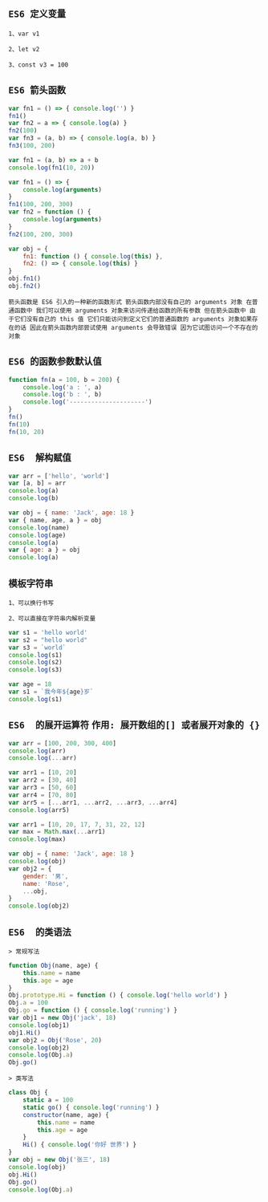 `ES6 定义变量`
--
`1、var v1`

`2、let v2`

`3、const v3 = 100`

`ES6 箭头函数`
--

```js
var fn1 = () => { console.log('') }
fn1()
var fn2 = a => { console.log(a) }
fn2(100)
var fn3 = (a, b) => { console.log(a, b) }
fn3(100, 200)

var fn1 = (a, b) => a + b
console.log(fn1(10, 20))

var fn1 = () => {
    console.log(arguments)
}
fn1(100, 200, 300)
var fn2 = function () {
    console.log(arguments)
}
fn2(100, 200, 300)

var obj = {
    fn1: function () { console.log(this) },
    fn2: () => { console.log(this) }
}
obj.fn1()
obj.fn2()
```

`箭头函数是 ES6 引入的一种新的函数形式 箭头函数内部没有自己的 arguments 对象‌ 在普通函数中 ‌我们可以使用 arguments 对象来访问传递给函数的所有参数 ‌但在箭头函数中 ‌由于它们没有自己的 this 值 ‌它们只能访问到定义它们的普通函数的 arguments 对象‌如果存在的话 ‌‌因此‌在箭头函数内部尝试使用 arguments 会导致错误 因为它试图访问一个不存在的对象`


`ES6 的函数参数默认值`
--

```js
function fn(a = 100, b = 200) {
    console.log('a : ', a)
    console.log('b : ', b)
    console.log('---------------------')
}
fn()
fn(10)
fn(10, 20)
```

`ES6  解构赋值`
--

```js
var arr = ['hello', 'world']
var [a, b] = arr
console.log(a)
console.log(b)

var obj = { name: 'Jack', age: 18 }
var { name, age, a } = obj
console.log(name)
console.log(age)
console.log(a)
var { age: a } = obj
console.log(a)
```

`模板字符串`
--

`1、可以换行书写`

`2、可以直接在字符串内解析变量`

```js
var s1 = 'hello world'
var s2 = "hello world"
var s3 = `world`
console.log(s1)
console.log(s2)
console.log(s3)

var age = 18
var s1 = `我今年${age}岁`
console.log(s1)
```

`ES6  的展开运算符` `作用: 展开数组的[] 或者展开对象的 {}`
--

```js
var arr = [100, 200, 300, 400]
console.log(arr)
console.log(...arr)

var arr1 = [10, 20]
var arr2 = [30, 40]
var arr3 = [50, 60]
var arr4 = [70, 80]
var arr5 = [...arr1, ...arr2, ...arr3, ...arr4]
console.log(arr5)

var arr1 = [10, 20, 17, 7, 31, 22, 12]
var max = Math.max(...arr1)
console.log(max)

var obj = { name: 'Jack', age: 18 }
console.log(obj)
var obj2 = {
    gender: '男',
    name: 'Rose',
    ...obj,
}
console.log(obj2)
```

`ES6  的类语法`
--

`> 常规写法`

```js
function Obj(name, age) {
    this.name = name
    this.age = age
}
Obj.prototype.Hi = function () { console.log('hello world') }
Obj.a = 100
Obj.go = function () { console.log('running') }
var obj1 = new Obj('jack', 18)
console.log(obj1)
obj1.Hi()
var obj2 = Obj('Rose', 20)
console.log(obj2)
console.log(Obj.a)
Obj.go()
```

`> 类写法`

```js
class Obj {
    static a = 100
    static go() { console.log('running') }
    constructor(name, age) {
        this.name = name
        this.age = age
    }
    Hi() { console.log('你好 世界') }
}
var obj = new Obj('张三', 18)
console.log(obj)
obj.Hi()
Obj.go()
console.log(Obj.a)
```
